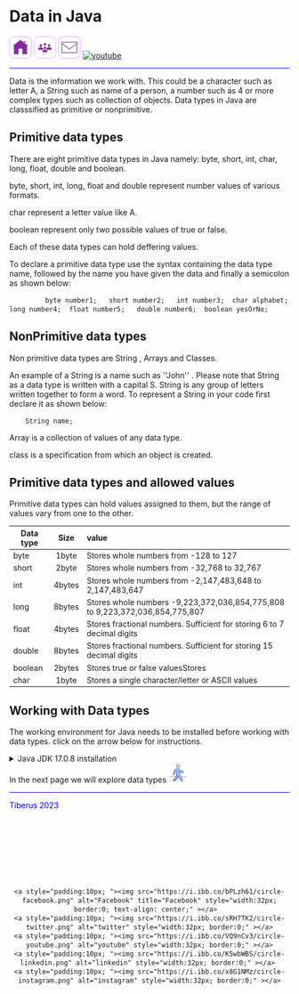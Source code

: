 # Data in Java #

<ul style="list-style-type: none; margin: 0; padding: 0; ">
  <li style="display: inline;"><a href="https://tundetubo.github.io"><img src="home.png" alt="home-page" style="width:40px; height:40px;"/></a></li>
  <li style="display: inline;"><a href="#"><img src="about-us.png" alt="about-us" style="width:40px; height:40px;"/></a></li>
  <li style="display: inline;"><a href="mailto:tunde.tubo@gmail.com"><img src="email.png" alt="contact-us" style="width:40px; height:40px;"/></a></li>
<li style="display: inline;"><a href="#"><img src="https://i.ibb.co/VQ9nCv3/circle-youtube.png" alt="youtube" style="width:40px; height:40px; border:0; visibility:visible;" ></a></li>
<li style="display: inline;"><a href="#"><img src="https://i.ibb.co/x8G1NMz/circle-instagram.png" alt="instagram" style="width:40px; height:40px; border:0; visibility: hidden;" ></a></li>
<li style="display: inline;"><a href="#"><img src="https://i.ibb.co/K5wbWBS/circle-linkedin.png" alt="linkedin" style="width:40px; height:40px; border:0; visibility: hidden;" ></a></li>
</ul> 

<hr style="width:200; background-color: blue;">
  Data is the information we work with. This could be a character such as letter A, a String such as name of a person, a number such as 4 or more complex types such as collection of objects.
  Data types in Java are classsified as primitive or nonprimitive.
  
## Primitive data types ##
  
  There are eight primitive data types in Java namely: byte, short, int, char, long, float, double and boolean.
  
  byte, short, int, long, float and double represent number values of various formats.

  char represent a  letter  value like A.

  boolean represent only two possible values of true or false.

  Each of these data types can hold deffering values.
  
  To declare a primitive data  type use the syntax containing the data type name, followed by the name you have given the data and finally a semicolon as shown below: 
            
  
             byte number1;   short number2;   int number3;  char alphabet;   long number4;  float number5;   double number6;  boolean yesOrNo; 
  

## NonPrimitive data types ##
  
  Non primitive data types are String , Arrays and Classes.

  An example of a String is a name such as   ''John''  . Please note that String as a data type is written with a capital S.
  String is any group of letters written together to form a word. To represent a String in your code first declare it as shown below:

        String name;

  

  Array is a collection of values of any data type.
  
  class is a specification from which an object is created.

## Primitive data types and allowed values ##

   Primitive data types can hold values assigned to them, but the range of values vary from one to the other.

|  Data type    |     Size      | value                                                                                                        |
| ------------- |:-------------:|:-------------------------------------------------------------------------------------------------------------|
|     byte      |     1byte     | Stores whole numbers from -128 to 127                                                                        |
|    short      |     2byte     | Stores whole numbers from -32,768 to 32,767                                                                  |
|     int       |     4bytes    | Stores whole numbers from -2,147,483,648 to 2,147,483,647                                                    |
|     long      |    8bytes     | Stores whole numbers -9,223,372,036,854,775,808 to 9,223,372,036,854,775,807                                 |    
|     float     |    4bytes     | Stores fractional numbers. Sufficient for storing 6 to 7 decimal digits                                      |
|     double    |    8bytes     | Stores fractional numbers. Sufficient for storing 15 decimal digits                                          |
| boolean       |    2bytes     | Stores true or false valuesStores                                                                            |
| char          |    1byte      | Stores a single character/letter or ASCII values                                                             |

## Working with Data types ##
The working environment for Java needs to be installed before working with data types. click on the arrow below for instructions.
<details>
      <summary>Java JDK 17.0.8 installation</summary>
      <p> The Java JDK includes tools useful for developing and testing programs written in the Java programming language.
There are many versions of Java. The latest at the time of writing is Java 20, but we are going to use 17 which is a Long time support version.
To install Java 17.0.8, go to https://www.oracle.com/java/technologies/javase/jdk17-archive-downloads.html and select
and download the Windows x64 Installer.
Run the installer and follow the instructions to stall the Java development environment. </p>
<p>Install an IDE: The Integrated Development Environment has a user interface and tools that makes working with codes easier. </p>
<p>Install Eclipse IDE at https://www.eclipse.org/downloads/packages/release/2022-12/r/eclipse-ide-java-developers</p>
</details>
In the next page we will explore data types <a href="https://tundetubo.github.io/JavaForBeginners/working_with_data_types"><img src="walking.gif"  style="width: 35px; height: 35px;"/></a>
         
<div class="footer">
  
  <hr style="width:200; background-color: blue;">

 <div>
   <p style="color:blue;">Tiberus 2023</p>
</div>
<div style="visibility:hidden;">
   <p>Terms and conditions</p>
   <p>License agreement</p>
   <p>Privacy policy</p>
   <p>Cookies policy</p>
</div>
<div style="text-align: center">

    <a style="padding:10px; "><img src="https://i.ibb.co/bPLzh61/circle-facebook.png" alt="Facebook" title="Facebook" style="width:32px; border:0; text-align: center;" ></a>  
    <a style="padding:10px; "><img src="https://i.ibb.co/sRH7TK2/circle-twitter.png" alt="twitter" style="width:32px; border:0;" ></a>
    <a style="padding:10px; "><img src="https://i.ibb.co/VQ9nCv3/circle-youtube.png" alt="youtube" style="width:32px; border:0;" ></a>
    <a style="padding:10px; "><img src="https://i.ibb.co/K5wbWBS/circle-linkedin.png" alt="linkedin" style="width:32px; border:0;" ></a> 
    <a style="padding:10px; "><img src="https://i.ibb.co/x8G1NMz/circle-instagram.png" alt="instagram" style="width:32px; border:0;" ></a>
 </div>
</div>
